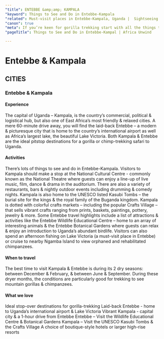 ```yaml
---
"title": ENTEBBE &amp;amp; KAMPALA
"keyword": Things to See and Do in Entebbe-Kampala
"related": Must-visit places in Entebbe-Kampala, Uganda |  Sightseeing in Entebbe-Kampala | Wildlife encounters near Entebbe-Kampala |  Entebbe-Kampala travel highlights
"canon": true
"meta": If you’re keen for gorilla trekking start with all the things to see and do in Entebbe-Kampala for an exciting African holiday. Africa Unwind will plan it all.
"pageTitle": Things to See and Do in Entebbe-Kampal | Africa Unwind

---
```


# Entebbe & Kampala
## CITIES
### Entebbe & Kampala

#### Experience
The capital of Uganda – Kampala, is the country’s commercial, political &amp; logistical hub, but also one of East Africa’s most friendly &amp; relaxed cities.
A mere 60-minute drive away, you will find the laid-back Entebbe – a modern &amp; picturesque city that is home to the country’s international airport as well as Africa’s largest lake, the beautiful Lake Victoria.
Both Kampala &amp; Entebbe are the ideal pitstop destinations for a gorilla or chimp-trekking safari to Uganda.

#### Activities
There’s lots of things to see and do in Entebbe-Kampala. Visitors to Kampala should make a stop at the National Cultural Centre - commonly known as the National Theatre where guests can enjoy a line-up of live music, film, dance &amp; drama in the auditorium. There are also a variety of restaurants, bars &amp; nightly outdoor events including drumming &amp; comedy nights.
Kampala is also home to the UNESCO listed Kasubi Tombs – the burial site for the kings &amp; the royal family of the Buganda kingdom. Kampala is dotted with colorful crafts markets – including the popular Crafts Village – that sells vibrant crafts ranging from prints, baskets, paintings, pottery, jewelry &amp; more.
Some Entebbe travel highlights include a list of attractions  &amp; activities like the Entebbe Wildlife Educational Centre – home to an array of interesting animals  &amp; the Entebbe Botanical Gardens where guests can relax  &amp; enjoy an introduction to Uganda’s abundant birdlife.
Visitors can also spend an afternoon fishing on Lake Victoria (a must-visit place in Entebbe) or cruise to nearby Ngamba Island to view orphaned and rehabilitated chimpanzees.

#### When to travel
The best time to visit Kampala  &amp; Entebbe is during its 2 dry seasons: between December  &amp; February,  &amp; between June  &amp; September. During these dryer months, the conditions are particularly good for trekking to see mountain gorillas  &amp; chimpanzees.


#### What we love
Ideal stop-over destinations for gorilla-trekking
Laid-back Entebbe - home to Uganda’s international airport &amp; Lake Victoria
Vibrant Kampala - capital city &amp; a 1-hour drive from Entebbe
Entebbe – Visit the Wildlife Educational Centre &amp; Botanical Gardens 
Kampala – Visit the UNESCO Kasubi Tombs &amp; the Crafts Village
A choice of boutique-style hotels or larger high-rise resorts